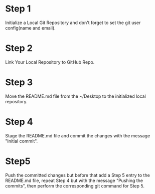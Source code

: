 # Step 1
Initialize a Local Git Repository and don't forget to set the git user config(name and email).

# Step 2
Link Your Local Repository to GitHub Repo.

# Step 3
Move the README.md file from the ~/Desktop to the initialized local repository.

# Step 4
Stage the README.md file and commit the changes with the message "Initial commit".

# Step5
Push  the committed changes but before that add a Step 5 entry to the README.md file, repeat Step 4 but with the message "Pushing the commits", then perform the corresponding git command for Step 5.